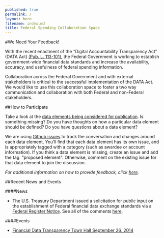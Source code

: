 ```yaml
---
published: true
permalink: /
layout: hero
filename: index.md
title: Federal Spending Collaboration Space
---
```


#We Need Your Feedback! 

With the recent enactment of the “Digital Accountability Transparency Act” (DATA Act) [(Pub. L. 113-101)](http://www.gpo.gov/fdsys/pkg/PLAW-113publ101/html/PLAW-113publ101.htm), the Federal Government is working to establish government-wide financial data standards and increase the availability, accuracy, and usefulness of federal spending information. 

Collaboration across the Federal Government and with external stakeholders is critical to the successful implementation of the DATA Act. We would like to use this collaboration space to foster a two way communication and collaboration with both Federal and non-Federal stakeholders. 


##How to Participate

Take a look at the [data elements being considered for publication](dataelements/). Is something missing? Do you have thoughts on how a particular data element should be defined? Do you have questions about a data element? 

We are using [Github issues](https://guides.github.com/features/issues/) to track the conversation and changes around each data element. You'll find that each data element has its own issue, and is appropriately tagged with a category (such as awardee or account information). If you think a data element is missing, create an issue and add the tag: "proposed element". Otherwise, comment on the existing issue for that data element to join the discussion.

*For additional information on how to provide feedback, click [here](feedback/).*


##Recent News and Events

####News
* The U.S. Treasury Department issued a solicitation for public input on the establishment of Federal financial data exchange standards via a  [Federal Register Notice](https://federalregister.gov/a/2014-22997).  See all of the comments [here](http://www.regulations.gov/#!docketBrowser;rpp=25;po=0;dct=PS;D=FISCAL-2014-0004). 

####Events
* [Financial Data Transparency Town Hall September 26, 2014](thdescription/)




